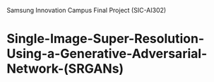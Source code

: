 Samsung Innovation Campus Final Project (SIC-AI302)
# Single-Image-Super-Resolution-Using-a-Generative-Adversarial-Network-(SRGANs)
